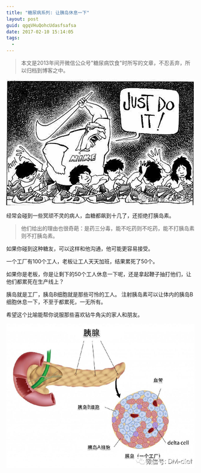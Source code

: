 ```yaml
---
title: "糖尿病系列: 让胰岛休息一下"
layout: post
guid: qgqVHuQohcUdasfsafsa
date: 2017-02-10 15:14:05
tags:
  - 
---
```


> 本文是2013年间开微信公众号"糖尿病饮食"时所写的文章，不忍丢弃，所以归档到博客之中。

![](/media/files/2017-02-10-rest-1.jpg)

经常会碰到一些冥顽不灵的病人，血糖都飙到十几了，还拒绝打胰岛素。

> 他们给出的理由也很奇葩：是药三分毒，能不吃药则不吃药，能不打胰岛素则不打胰岛素。

如果你碰到这种糖友，可以这样和他沟通，他可能更容易接受。

一个工厂有100个工人，老板让工人天天加班，结果累死了50个。

如果你是老板，你是让剩下的50个工人休息一下呢，还是拿起鞭子抽打他们，让他们都累死在生产线上？

胰岛就是工厂，胰岛B细胞就是那些可怜的工人。
注射胰岛素可以让体内的胰岛B细胞休息一下，不至于都累死，一无所有。


希望这个比喻能帮你说服那些喜欢钻牛角尖的家人和朋友。

![](/media/files/2017-02-10-rest-2.jpg)
